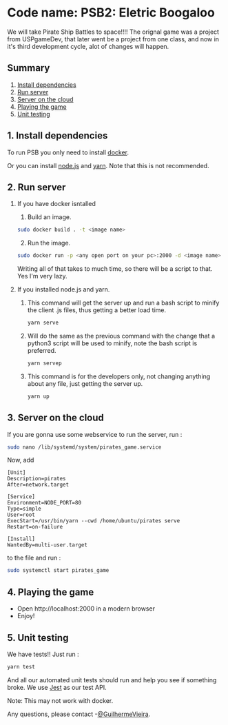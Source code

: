 # Code name: PSB2: Eletric Boogaloo

We will take Pirate Ship Battles to space!!!!
The orignal game was a project from USPgameDev, that later went be a project from one class, and now in it's third development cycle, alot of changes will happen. 

## Summary

1. [Install dependencies](#install-dependencies)
2. [Run server](#run-server)
3. [Server on the cloud](#server-on-the-cloud)
4. [Playing the game](#playing-the-game)
5. [Unit testing](#unit-testing)

## 1. Install dependencies <a name="install-dependencies"></a>

To run PSB you only need to install [docker](https://docs.docker.com/install/).

Or you can install [node.js](https://nodejs.org/en/download/package-manager/) and [yarn](https://yarnpkg.com/lang/en/docs/install/#debian-stable). Note that this is not recommended.

## 2. Run server <a name="run-server"></a>

1. If you have docker isntalled

    1. Build an image.

    ```sh
    sudo docker build . -t <image name>
    ```

    2. Run the image.

    ```sh
    sudo docker run -p <any open port on your pc>:2000 -d <image name>
    ```
    
    Writing all of that takes to much time, so there will be a script to that. Yes I'm very lazy.

2. If you installed node.js and yarn.
    1. This command will get the server up and run a bash script to minify the client .js files, thus getting a better load time.

        ```sh
        yarn serve
        ```

    2. Will do the same as the previous command with the change that a python3 script will be used to minify, note the bash script is preferred.

        ```sh
        yarn servep
        ```

    3. This command is for the developers only, not changing anything about any file, just getting the server up.

        ```sh
        yarn up
        ```

## 3. Server on the cloud <a name="server-on-the-cloud"></a>

If you are gonna use some webservice to run the server, run :

```sh
sudo nano /lib/systemd/system/pirates_game.service
```

Now, add

```
[Unit]
Description=pirates
After=network.target

[Service]
Environment=NODE_PORT=80
Type=simple
User=root
ExecStart=/usr/bin/yarn --cwd /home/ubuntu/pirates serve
Restart=on-failure

[Install]
WantedBy=multi-user.target
```

to the file and run :

```sh
sudo systemctl start pirates_game
```

## 4. Playing the game <a name="playing-the-game"></a>

* Open http://localhost:2000 in a modern browser
* Enjoy!

## 5. Unit testing <a name="unit-testing"></a>

We have tests!! Just run :

```sh
yarn test
```

And all our automated unit tests should run and help you see if something broke. We use [Jest](https://jestjs.io/) as our test API.

Note: This may not work with docker.

Any questions, please contact -[@GuilhermeVieira](https://github.com/GuilhermeVieira).
